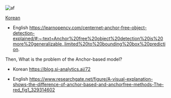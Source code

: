 ![af](https://img1.daumcdn.net/thumb/R1280x0/?scode=mtistory2&fname=https%3A%2F%2Fblog.kakaocdn.net%2Fdn%2FepR2Js%2FbtrCv9mankR%2F2OjvSnTrTGp8EkU5pKKdh1%2Fimg.png)

[Korean](https://blog.si-analytics.ai/72)


- English
https://learnopencv.com/centernet-anchor-free-object-detection-explained/#:~:text=Anchor%20free%20object%20detection%20is%20more%20generalizable.,limited%20to%20bounding%20box%20prediction.

Then, What is the problem of the Anchor-based model?

- Korean
https://blog.si-analytics.ai/72

- English
https://www.researchgate.net/figure/A-visual-explanation-shows-the-difference-of-anchor-based-and-anchorfree-methods-The-red_fig1_329314602





